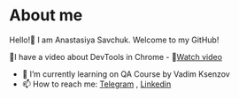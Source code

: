 # About me
Hello!:wave: I am Anastasiya Savchuk. Welcome to my GitHub!


:large_blue_diamond:I have a video about DevTools in Chrome - :movie_camera:[Watch video](https://www.youtube.com/watch?v=QypQK5ixJ3o)


- 🌱 I’m currently learning on QA Course by Vadim Ksenzov
- 📫 How to reach me: [Telegram](https://t.me/nasti_sv) , [Linkedin](https://www.linkedin.com/in/anastasiya-savchuk/) 
